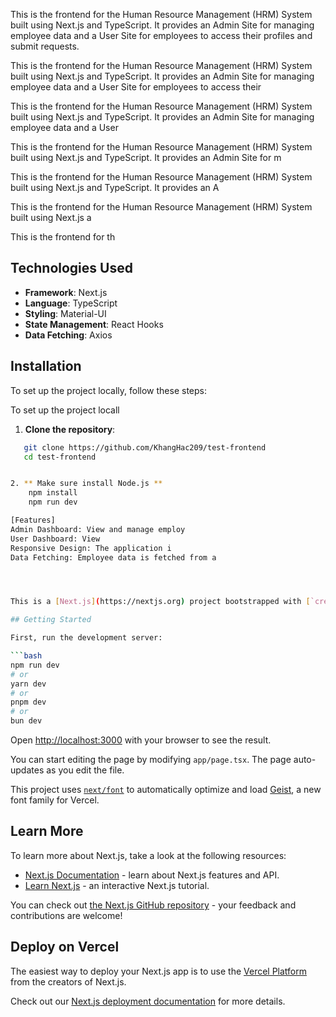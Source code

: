 This is the frontend for the Human Resource Management (HRM) System built using Next.js and TypeScript. It provides an Admin Site for managing employee data and a User Site for employees to access their profiles and submit requests.

This is the frontend for the Human Resource Management (HRM) System built using Next.js and TypeScript. It provides an Admin Site for managing employee data and a User Site for employees to access their

This is the frontend for the Human Resource Management (HRM) System built using Next.js and TypeScript. It provides an Admin Site for managing employee data and a User

This is the frontend for the Human Resource Management (HRM) System built using Next.js and TypeScript. It provides an Admin Site for m

This is the frontend for the Human Resource Management (HRM) System built using Next.js and TypeScript. It provides an A

This is the frontend for the Human Resource Management (HRM) System built using Next.js a

This is the frontend for th

## Technologies Used

-   **Framework**: Next.js
-   **Language**: TypeScript
-   **Styling**: Material-UI
-   **State Management**: React Hooks
-   **Data Fetching**: Axios

## Installation

To set up the project locally, follow these steps:

To set up the project locall

1. **Clone the repository**:

````bash
   git clone https://github.com/KhangHac209/test-frontend
   cd test-frontend


2. ** Make sure install Node.js **
    npm install
    npm run dev

[Features]
Admin Dashboard: View and manage employ
User Dashboard: View
Responsive Design: The application i
Data Fetching: Employee data is fetched from a




This is a [Next.js](https://nextjs.org) project bootstrapped with [`create-next-app`](https://nextjs.org/docs/app/api-reference/cli/create-next-app).

## Getting Started

First, run the development server:

```bash
npm run dev
# or
yarn dev
# or
pnpm dev
# or
bun dev
````

Open [http://localhost:3000](http://localhost:3000) with your browser to see the result.

You can start editing the page by modifying `app/page.tsx`. The page auto-updates as you edit the file.

This project uses [`next/font`](https://nextjs.org/docs/app/building-your-application/optimizing/fonts) to automatically optimize and load [Geist](https://vercel.com/font), a new font family for Vercel.

## Learn More

To learn more about Next.js, take a look at the following resources:

-   [Next.js Documentation](https://nextjs.org/docs) - learn about Next.js features and API.
-   [Learn Next.js](https://nextjs.org/learn) - an interactive Next.js tutorial.

You can check out [the Next.js GitHub repository](https://github.com/vercel/next.js) - your feedback and contributions are welcome!

## Deploy on Vercel

The easiest way to deploy your Next.js app is to use the [Vercel Platform](https://vercel.com/new?utm_medium=default-template&filter=next.js&utm_source=create-next-app&utm_campaign=create-next-app-readme) from the creators of Next.js.

Check out our [Next.js deployment documentation](https://nextjs.org/docs/app/building-your-application/deploying) for more details.
